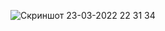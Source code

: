 ![Скриншот 23-03-2022 22 31 34](https://user-images.githubusercontent.com/95398817/159749432-19fb43db-fb39-4a79-a2e3-67aae228452b.png)
